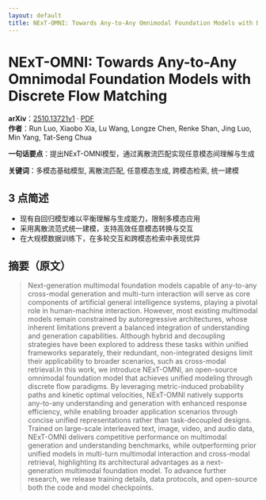 ```yaml
---
layout: default
title: NExT-OMNI: Towards Any-to-Any Omnimodal Foundation Models with Discrete Flow Matching
---
```


# NExT-OMNI: Towards Any-to-Any Omnimodal Foundation Models with Discrete Flow Matching
**arXiv**：[2510.13721v1](https://arxiv.org/abs/2510.13721) · [PDF](https://arxiv.org/pdf/2510.13721.pdf)  
**作者**：Run Luo, Xiaobo Xia, Lu Wang, Longze Chen, Renke Shan, Jing Luo, Min Yang, Tat-Seng Chua  

**一句话要点**：提出NExT-OMNI模型，通过离散流匹配实现任意模态间理解与生成

**关键词**：多模态基础模型, 离散流匹配, 任意模态生成, 跨模态检索, 统一建模

## 3 点简述
- 现有自回归模型难以平衡理解与生成能力，限制多模态应用
- 采用离散流范式统一建模，支持高效任意模态转换与交互
- 在大规模数据训练下，在多轮交互和跨模态检索中表现优异

## 摘要（原文）

> Next-generation multimodal foundation models capable of any-to-any
> cross-modal generation and multi-turn interaction will serve as core components
> of artificial general intelligence systems, playing a pivotal role in
> human-machine interaction. However, most existing multimodal models remain
> constrained by autoregressive architectures, whose inherent limitations prevent
> a balanced integration of understanding and generation capabilities. Although
> hybrid and decoupling strategies have been explored to address these tasks
> within unified frameworks separately, their redundant, non-integrated designs
> limit their applicability to broader scenarios, such as cross-modal
> retrieval.In this work, we introduce NExT-OMNI, an open-source omnimodal
> foundation model that achieves unified modeling through discrete flow
> paradigms. By leveraging metric-induced probability paths and kinetic optimal
> velocities, NExT-OMNI natively supports any-to-any understanding and generation
> with enhanced response efficiency, while enabling broader application scenarios
> through concise unified representations rather than task-decoupled designs.
> Trained on large-scale interleaved text, image, video, and audio data,
> NExT-OMNI delivers competitive performance on multimodal generation and
> understanding benchmarks, while outperforming prior unified models in
> multi-turn multimodal interaction and cross-modal retrieval, highlighting its
> architectural advantages as a next-generation multimodal foundation model. To
> advance further research, we release training details, data protocols, and
> open-source both the code and model checkpoints.

